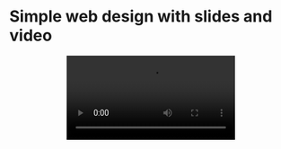 # Simple web design with slides and video 

<p align="center">
    <video src="https://github.com/Meresk/Simple_website-swiper/blob/master/assets/2024-04-09%2001-24-48.mp4">
</p>